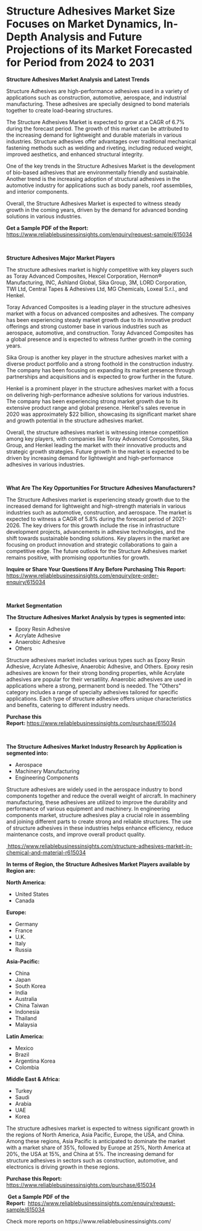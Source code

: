 <p><h1>Structure Adhesives Market Size Focuses on Market Dynamics, In-Depth Analysis and Future Projections of its Market Forecasted for Period from 2024 to 2031</h1></p><p><strong>Structure Adhesives Market Analysis and Latest Trends</strong></p>
<p><p>Structure Adhesives are high-performance adhesives used in a variety of applications such as construction, automotive, aerospace, and industrial manufacturing. These adhesives are specially designed to bond materials together to create load-bearing structures.</p><p>The Structure Adhesives Market is expected to grow at a CAGR of 6.7% during the forecast period. The growth of this market can be attributed to the increasing demand for lightweight and durable materials in various industries. Structure adhesives offer advantages over traditional mechanical fastening methods such as welding and riveting, including reduced weight, improved aesthetics, and enhanced structural integrity.</p><p>One of the key trends in the Structure Adhesives Market is the development of bio-based adhesives that are environmentally friendly and sustainable. Another trend is the increasing adoption of structural adhesives in the automotive industry for applications such as body panels, roof assemblies, and interior components.</p><p>Overall, the Structure Adhesives Market is expected to witness steady growth in the coming years, driven by the demand for advanced bonding solutions in various industries.</p></p>
<p><strong>Get a Sample PDF of the Report:&nbsp;</strong> <a href="https://www.reliablebusinessinsights.com/enquiry/request-sample/615034">https://www.reliablebusinessinsights.com/enquiry/request-sample/615034</a></p>
<p>&nbsp;</p>
<p><strong>Structure Adhesives Major Market Players</strong></p>
<p><p>The structure adhesives market is highly competitive with key players such as Toray Advanced Composites, Hexcel Corporation, Hernon® Manufacturing, INC, Ashland Global, Sika Group, 3M, LORD Corporation, TWI Ltd, Central Tapes & Adhesives Ltd, MG Chemicals, Loxeal S.r.l., and Henkel.</p><p>Toray Advanced Composites is a leading player in the structure adhesives market with a focus on advanced composites and adhesives. The company has been experiencing steady market growth due to its innovative product offerings and strong customer base in various industries such as aerospace, automotive, and construction. Toray Advanced Composites has a global presence and is expected to witness further growth in the coming years.</p><p>Sika Group is another key player in the structure adhesives market with a diverse product portfolio and a strong foothold in the construction industry. The company has been focusing on expanding its market presence through partnerships and acquisitions and is expected to grow further in the future.</p><p>Henkel is a prominent player in the structure adhesives market with a focus on delivering high-performance adhesive solutions for various industries. The company has been experiencing strong market growth due to its extensive product range and global presence. Henkel's sales revenue in 2020 was approximately $22 billion, showcasing its significant market share and growth potential in the structure adhesives market.</p><p>Overall, the structure adhesives market is witnessing intense competition among key players, with companies like Toray Advanced Composites, Sika Group, and Henkel leading the market with their innovative products and strategic growth strategies. Future growth in the market is expected to be driven by increasing demand for lightweight and high-performance adhesives in various industries.</p></p>
<p>&nbsp;</p>
<p><strong>What Are The Key Opportunities For Structure Adhesives Manufacturers?</strong></p>
<p><p>The Structure Adhesives market is experiencing steady growth due to the increased demand for lightweight and high-strength materials in various industries such as automotive, construction, and aerospace. The market is expected to witness a CAGR of 5.8% during the forecast period of 2021-2026. The key drivers for this growth include the rise in infrastructure development projects, advancements in adhesive technologies, and the shift towards sustainable bonding solutions. Key players in the market are focusing on product innovation and strategic collaborations to gain a competitive edge. The future outlook for the Structure Adhesives market remains positive, with promising opportunities for growth.</p></p>
<p><strong>Inquire or Share Your Questions If Any Before Purchasing This Report:</strong> <a href="https://www.reliablebusinessinsights.com/enquiry/pre-order-enquiry/615034">https://www.reliablebusinessinsights.com/enquiry/pre-order-enquiry/615034</a></p>
<p>&nbsp;</p>
<p><strong>Market Segmentation</strong></p>
<p><strong>The Structure Adhesives Market Analysis by types is segmented into:</strong></p>
<p><ul><li>Epoxy Resin Adhesive</li><li>Acrylate Adhesive</li><li>Anaerobic Adhesive</li><li>Others</li></ul></p>
<p><p>Structure adhesives market includes various types such as Epoxy Resin Adhesive, Acrylate Adhesive, Anaerobic Adhesive, and Others. Epoxy resin adhesives are known for their strong bonding properties, while Acrylate adhesives are popular for their versatility. Anaerobic adhesives are used in applications where a strong, permanent bond is needed. The "Others" category includes a range of specialty adhesives tailored for specific applications. Each type of structure adhesive offers unique characteristics and benefits, catering to different industry needs.</p></p>
<p><strong>Purchase this Report:&nbsp;</strong><a href="https://www.reliablebusinessinsights.com/purchase/615034">https://www.reliablebusinessinsights.com/purchase/615034</a></p>
<p>&nbsp;</p>
<p><strong>The Structure Adhesives Market Industry Research by Application is segmented into:</strong></p>
<p><ul><li>Aerospace</li><li>Machinery Manufacturing</li><li>Engineering Components</li></ul></p>
<p><p>Structure adhesives are widely used in the aerospace industry to bond components together and reduce the overall weight of aircraft. In machinery manufacturing, these adhesives are utilized to improve the durability and performance of various equipment and machinery. In engineering components market, structure adhesives play a crucial role in assembling and joining different parts to create strong and reliable structures. The use of structure adhesives in these industries helps enhance efficiency, reduce maintenance costs, and improve overall product quality.</p></p>
<p><a href="https://www.reliablebusinessinsights.com/structure-adhesives-market-in-chemical-and-material-r615034">&nbsp;https://www.reliablebusinessinsights.com/structure-adhesives-market-in-chemical-and-material-r615034</a></p>
<p><strong>In terms of Region, the Structure Adhesives Market Players available by Region are:</strong></p>
<p>
    <p> <strong> North America: </strong>
        <ul>
            <li>United States</li>
            <li>Canada</li>
        </ul>
        </p> 
    <p> <strong> Europe: </strong>
        <ul>
            <li>Germany</li>
            <li>France</li>
            <li>U.K.</li>
            <li>Italy</li>
            <li>Russia</li>
        </ul>
        </p> 
    <p> <strong> Asia-Pacific: </strong>
        <ul>
            <li>China</li>
            <li>Japan</li>
            <li>South Korea</li>
            <li>India</li>
            <li>Australia</li>
            <li>China Taiwan</li>
            <li>Indonesia</li>
            <li>Thailand</li>
            <li>Malaysia</li>
        </ul>
        </p> 
    <p> <strong> Latin America: </strong>
        <ul>
            <li>Mexico</li>
            <li>Brazil</li>
            <li>Argentina Korea</li>
            <li>Colombia</li>
        </ul>
        </p> 
    <p> <strong> Middle East & Africa: </strong>
        <ul>
            <li>Turkey</li>
            <li>Saudi</li>
            <li>Arabia</li>
            <li>UAE</li>
            <li>Korea</li>
        </ul>
    </p>
    </p>
<p><p>The structure adhesives market is expected to witness significant growth in the regions of North America, Asia Pacific, Europe, the USA, and China. Among these regions, Asia Pacific is anticipated to dominate the market with a market share of 35%, followed by Europe at 25%, North America at 20%, the USA at 15%, and China at 5%. The increasing demand for structure adhesives in sectors such as construction, automotive, and electronics is driving growth in these regions.</p></p>
<p><strong>Purchase this Report: </strong><a href="https://www.reliablebusinessinsights.com/purchase/615034">https://www.reliablebusinessinsights.com/purchase/615034</a></p>
<p>&nbsp;<strong>Get a Sample PDF of the Report:&nbsp;&nbsp;</strong><a href="https://www.reliablebusinessinsights.com/enquiry/request-sample/615034">https://www.reliablebusinessinsights.com/enquiry/request-sample/615034</a></p>
<p><strong></strong></p>
<p>Check more reports on https://www.reliablebusinessinsights.com/</p>